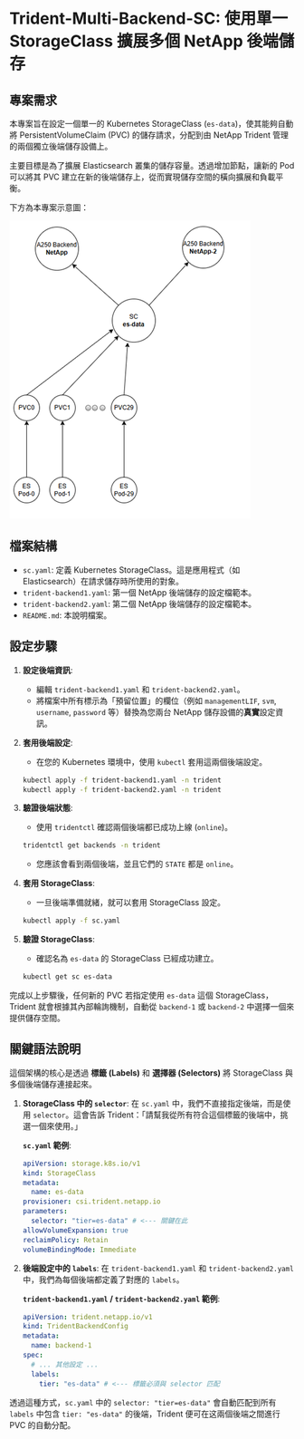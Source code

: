 # Trident-Multi-Backend-SC: 使用單一 StorageClass 擴展多個 NetApp 後端儲存

## 專案需求

本專案旨在設定一個單一的 Kubernetes StorageClass (`es-data`)，使其能夠自動將 PersistentVolumeClaim (PVC) 的儲存請求，分配到由 NetApp Trident 管理的兩個獨立後端儲存設備上。

主要目標是為了擴展 Elasticsearch 叢集的儲存容量。透過增加節點，讓新的 Pod 可以將其 PVC 建立在新的後端儲存上，從而實現儲存空間的橫向擴展和負載平衡。

下方為本專案示意圖：

![infra](pic/infra.png)

## 檔案結構

- `sc.yaml`: 定義 Kubernetes StorageClass。這是應用程式（如 Elasticsearch）在請求儲存時所使用的對象。
- `trident-backend1.yaml`: 第一個 NetApp 後端儲存的設定檔範本。
- `trident-backend2.yaml`: 第二個 NetApp 後端儲存的設定檔範本。
- `README.md`: 本說明檔案。

## 設定步驟

1.  **設定後端資訊**:
    -   編輯 `trident-backend1.yaml` 和 `trident-backend2.yaml`。
    -   將檔案中所有標示為「預留位置」的欄位（例如 `managementLIF`, `svm`, `username`, `password` 等）替換為您兩台 NetApp 儲存設備的**真實**設定資訊。

2.  **套用後端設定**:
    -   在您的 Kubernetes 環境中，使用 `kubectl` 套用這兩個後端設定。
    ```bash
    kubectl apply -f trident-backend1.yaml -n trident
    kubectl apply -f trident-backend2.yaml -n trident
    ```

3.  **驗證後端狀態**:
    -   使用 `tridentctl` 確認兩個後端都已成功上線 (`online`)。
    ```bash
    tridentctl get backends -n trident
    ```
    -   您應該會看到兩個後端，並且它們的 `STATE` 都是 `online`。

4.  **套用 StorageClass**:
    -   一旦後端準備就緒，就可以套用 StorageClass 設定。
    ```bash
    kubectl apply -f sc.yaml
    ```

5.  **驗證 StorageClass**:
    -   確認名為 `es-data` 的 StorageClass 已經成功建立。
    ```bash
    kubectl get sc es-data
    ```

完成以上步驟後，任何新的 PVC 若指定使用 `es-data` 這個 StorageClass，Trident 就會根據其內部輪詢機制，自動從 `backend-1` 或 `backend-2` 中選擇一個來提供儲存空間。

## 關鍵語法說明

這個架構的核心是透過 **標籤 (Labels)** 和 **選擇器 (Selectors)** 將 StorageClass 與多個後端儲存連接起來。

1.  **StorageClass 中的 `selector`**:
    在 `sc.yaml` 中，我們不直接指定後端，而是使用 `selector`。這會告訴 Trident：「請幫我從所有符合這個標籤的後端中，挑選一個來使用。」

    **`sc.yaml` 範例**:
    ```yaml
    apiVersion: storage.k8s.io/v1
    kind: StorageClass
    metadata:
      name: es-data
    provisioner: csi.trident.netapp.io
    parameters:
      selector: "tier=es-data" # <--- 關鍵在此
    allowVolumeExpansion: true
    reclaimPolicy: Retain
    volumeBindingMode: Immediate
    ```

2.  **後端設定中的 `labels`**:
    在 `trident-backend1.yaml` 和 `trident-backend2.yaml` 中，我們為每個後端都定義了對應的 `labels`。

    **`trident-backend1.yaml` / `trident-backend2.yaml` 範例**:
    ```yaml
    apiVersion: trident.netapp.io/v1
    kind: TridentBackendConfig
    metadata:
      name: backend-1
    spec:
      # ... 其他設定 ...
      labels:
        tier: "es-data" # <--- 標籤必須與 selector 匹配
    ```

透過這種方式，`sc.yaml` 中的 `selector: "tier=es-data"` 會自動匹配到所有 `labels` 中包含 `tier: "es-data"` 的後端，Trident 便可在这兩個後端之間進行 PVC 的自動分配。
